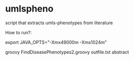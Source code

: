 # umlspheno
script that extracts umls-phenotypes from literature

How to run?:

export JAVA_OPTS="-Xmx49000m -Xms1024m" 

groovy FindDiseasePhenotypes2.groovy outfile.txt abstract

